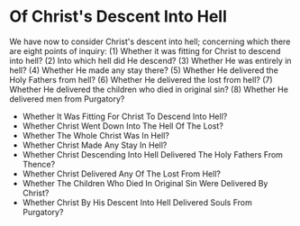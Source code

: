 # Of Christ's Descent Into Hell

We have now to consider Christ's descent into hell; concerning which there are eight points of inquiry:
(1) Whether it was fitting for Christ to descend into hell?
(2) Into which hell did He descend?
(3) Whether He was entirely in hell?
(4) Whether He made any stay there?
(5) Whether He delivered the Holy Fathers from hell?
(6) Whether He delivered the lost from hell?
(7) Whether He delivered the children who died in original sin?
(8) Whether He delivered men from Purgatory?

* Whether It Was Fitting For Christ To Descend Into Hell?
* Whether Christ Went Down Into The Hell Of The Lost?
* Whether The Whole Christ Was In Hell?
* Whether Christ Made Any Stay In Hell?
* Whether Christ Descending Into Hell Delivered The Holy Fathers From Thence?
* Whether Christ Delivered Any Of The Lost From Hell?
* Whether The Children Who Died In Original Sin Were Delivered By Christ?
* Whether Christ By His Descent Into Hell Delivered Souls From Purgatory?